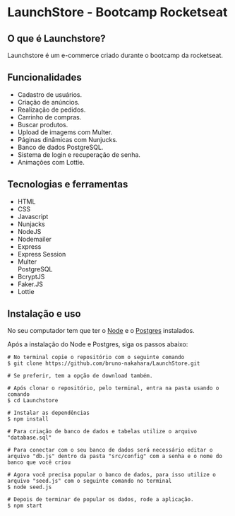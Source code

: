 <h1>LaunchStore - Bootcamp Rocketseat</h1>

<h2>O que é Launchstore?</h2>

<p>Launchstore é um e-commerce criado durante o bootcamp da rocketseat.</p>

<h2>Funcionalidades</h2>

<ul>
  <li>Cadastro de usuários.</li>
  <li>Criação de anúncios.</li>
  <li>Realização de pedidos.</li>
  <li>Carrinho de compras.</li>
  <li>Buscar produtos.</li>
  <li>Upload de imagems com Multer.</li>
  <li>Páginas dinâmicas com Nunjucks.</li>
  <li>Banco de dados PostgreSQL.</li>
  <li>Sistema de login e recuperação de senha.</li>
  <li>Animações com Lottie.</li>
</ul>

<h2>Tecnologias e ferramentas</h2>

<ul>
  <li>HTML</li>
  <li>CSS</li>
  <li>Javascript</li>
  <li>Nunjacks</li>
  <li>NodeJS</li>
  <li>Nodemailer</li>
  <li>Express</li>
  <li>Express Session</li>
  <li>Multer</li
  <li>PostgreSQL</li>
  <li>BcryptJS</li>
  <li>Faker.JS</li>
  <li>Lottie</li>
</ul>

<h2>Instalação e uso</h2>

<p>No seu computador tem que ter o <a href="https://nodejs.org/en/">Node</a> e o <a href="https://www.postgresql.org/download/">Postgres</a> instalados.</p>

<p>Após a instalação do Node e Postgres, siga os passos abaixo:</p>

```
# No terminal copie o repositório com o seguinte comando
$ git clone https://github.com/bruno-nakahara/LaunchStore.git

# Se preferir, tem a opção de download também.

# Após clonar o repositório, pelo terminal, entra na pasta usando o comando
$ cd Launchstore

# Instalar as dependências
$ npm install

# Para criação de banco de dados e tabelas utilize o arquivo "database.sql"

# Para conectar com o seu banco de dados será necessário editar o arquivo "db.js" dentro da pasta "src/config" com a senha e o nome do banco que você criou

# Agora você precisa popular o banco de dados, para isso utilize o arquivo "seed.js" com o seguinte comando no terminal
$ node seed.js

# Depois de terminar de popular os dados, rode a aplicação.
$ npm start
```
